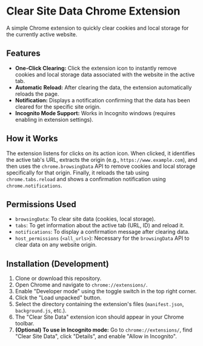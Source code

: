 # Clear Site Data Chrome Extension

A simple Chrome extension to quickly clear cookies and local storage for the currently active website.

## Features

*   **One-Click Clearing:** Click the extension icon to instantly remove cookies and local storage data associated with the website in the active tab.
*   **Automatic Reload:** After clearing the data, the extension automatically reloads the page.
*   **Notification:** Displays a notification confirming that the data has been cleared for the specific site origin.
*   **Incognito Mode Support:** Works in Incognito windows (requires enabling in extension settings).

## How it Works

The extension listens for clicks on its action icon. When clicked, it identifies the active tab's URL, extracts the origin (e.g., `https://www.example.com`), and then uses the `chrome.browsingData` API to remove cookies and local storage specifically for that origin. Finally, it reloads the tab using `chrome.tabs.reload` and shows a confirmation notification using `chrome.notifications`.

## Permissions Used

*   `browsingData`: To clear site data (cookies, local storage).
*   `tabs`: To get information about the active tab (URL, ID) and reload it.
*   `notifications`: To display a confirmation message after clearing data.
*   `host_permissions` (`<all_urls>`): Necessary for the `browsingData` API to clear data on any website origin.

## Installation (Development)

1.  Clone or download this repository.
2.  Open Chrome and navigate to `chrome://extensions/`.
3.  Enable "Developer mode" using the toggle switch in the top right corner.
4.  Click the "Load unpacked" button.
5.  Select the directory containing the extension's files (`manifest.json`, `background.js`, etc.).
6.  The "Clear Site Data" extension icon should appear in your Chrome toolbar.
7.  **(Optional) To use in Incognito mode:** Go to `chrome://extensions/`, find "Clear Site Data", click "Details", and enable "Allow in Incognito".
